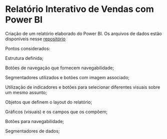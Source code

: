 # Relatório Interativo de Vendas com Power BI

Criação de um relatório elaborado do Power BI. Os arquivos de dados estão disponíveis nesse [repositório](https://github.com/julianazanelatto/power_bi_analyst )

Pontos considerados: 

Estrutura definida; 

Botões de navegação que fornecem navegabilidade; 

Segmentadores utilizados e botões com imagem associado; 

Utilização de indicadores e botões para selecionar diferentes visuais sobre um mesmo assunto; 

Objetos que definem o layout do relatório; 

Gráficos (visuais) e os campos que os compõem; 

Botões para navegabilidade; 

Segmentadores de dados; 
